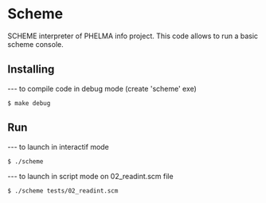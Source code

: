 # Scheme
SCHEME interpreter of PHELMA info project.
This code allows to run a basic scheme console.  

## Installing

--- to compile code in debug mode (create 'scheme' exe)

```
$ make debug 
```

## Run

--- to launch in interactif mode

```
$ ./scheme 
```

--- to launch in script mode on 02_readint.scm file

```
$ ./scheme tests/02_readint.scm
```
